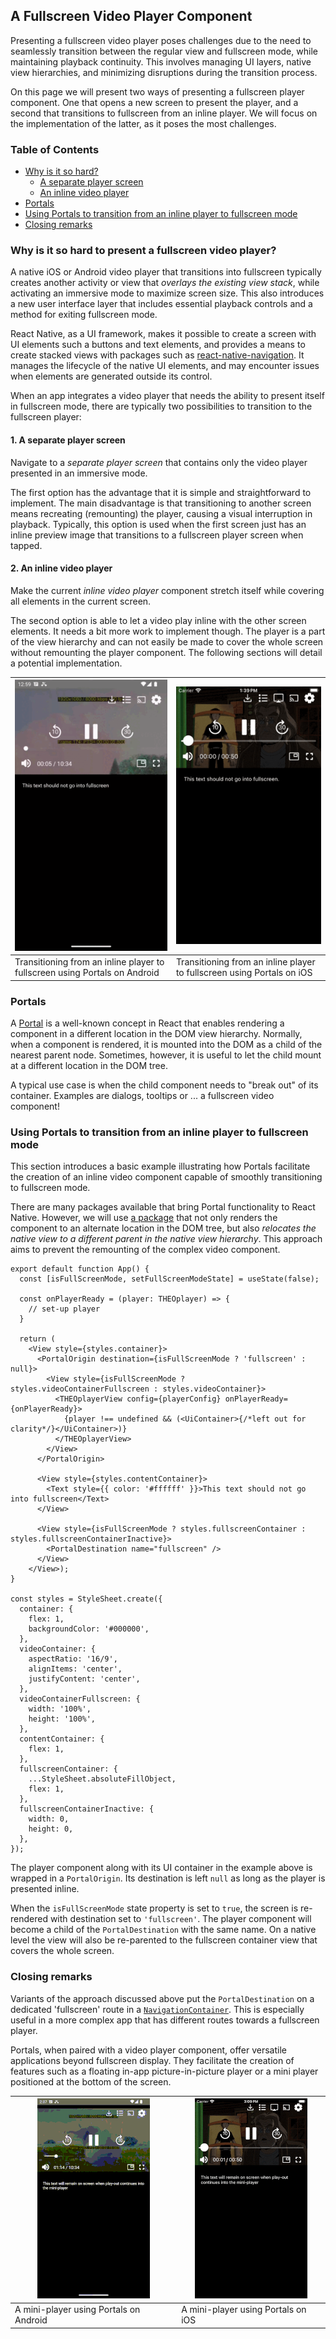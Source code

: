 ## A Fullscreen Video Player Component

Presenting a fullscreen video player poses challenges due to the need to seamlessly
transition between the regular view and fullscreen mode, while maintaining playback continuity.
This involves managing UI layers, native view hierarchies, and minimizing
disruptions during the transition process.

On this page we will present two ways of presenting a fullscreen player component. One that opens a
new screen to present the player, and a second that transitions to fullscreen from an inline player.
We will focus on the implementation of the latter, as it poses the most challenges.

### Table of Contents

- [Why is it so hard?](#why-is-it-so-hard-to-present-a-fullscreen-video-player)
  - [A separate player screen](#1-a-separate-player-screen)
  - [An inline video player](#2-an-inline-video-player)
- [Portals](#portals)
- [Using Portals to transition from an inline player to fullscreen mode](#using-portals-to-transition-from-an-inline-player-to-fullscreen-mode)
- [Closing remarks](#closing-remarks)

### Why is it so hard to present a fullscreen video player?

A native iOS or Android video player that transitions into fullscreen typically creates another activity
or view that _overlays the existing view stack_, while activating an immersive mode to maximize
screen size.
This also introduces a new user interface layer that includes essential playback controls and a method for
exiting fullscreen mode.

React Native, as a UI framework, makes it possible to create a screen with UI elements such a buttons
and text elements, and provides a means to create stacked views with packages such as
[react-native-navigation](https://reactnavigation.org/). It manages the lifecycle of the native UI elements, and
may encounter issues when elements are generated outside its control.

When an app integrates a video player that needs the ability to present itself in fullscreen mode, there are
typically two possibilities to transition to the fullscreen player:

#### 1. A separate player screen

Navigate to a _separate player screen_ that contains only the video player presented in an immersive mode.

The first option has the advantage that it is simple and straightforward to implement. The main disadvantage is that
transitioning to another screen means recreating (remounting) the player, causing a visual interruption in playback.
Typically, this option is used when the first screen just has an inline preview image that transitions to a fullscreen player
screen when tapped.

#### 2. An inline video player

Make the current _inline video player_ component stretch itself while covering all elements in the current screen.

The second option is able to let a video play inline with the other screen elements. It needs a bit more work to
implement though. The player is a part of the view hierarchy and can not easily be made to cover the whole screen
without remounting the player component. The following sections will detail a potential implementation.

| ![](./fullscreen_android.gif)                                              | ![](./fullscreen_ios.gif)                                              |
|----------------------------------------------------------------------------|------------------------------------------------------------------------|
| Transitioning from an inline player to fullscreen using Portals on Android | Transitioning from an inline player to fullscreen using Portals on iOS |

### Portals

A [Portal](https://react.dev/reference/react-dom/createPortal#usage) is a well-known concept in React that
enables rendering a component in a different location in the DOM view hierarchy. Normally, when a component is
rendered, it is mounted into the DOM as a child of the nearest parent node. Sometimes, however, it is useful
to let the child mount at a different location in the DOM tree.

A typical use case is when the child component needs to "break out" of its container. Examples are dialogs,
tooltips or ... a fullscreen video component!

### Using Portals to transition from an inline player to fullscreen mode

This section introduces a basic example illustrating how Portals facilitate the creation of an inline video component
capable of smoothly transitioning to fullscreen mode.

There are many packages available that bring Portal functionality to React Native. However, we will
use [a package](https://www.npmjs.com/package/@alexzunik/rn-native-portals-reborn) that not only renders the component
to an alternate location in the DOM tree, but also
_relocates the native view to a different parent in the native view hierarchy_.
This approach aims to prevent the remounting of the complex video component.

```tsx
export default function App() {
  const [isFullScreenMode, setFullScreenModeState] = useState(false);

  const onPlayerReady = (player: THEOplayer) => {
    // set-up player
  }

  return (
    <View style={styles.container}>
      <PortalOrigin destination={isFullScreenMode ? 'fullscreen' : null}>
        <View style={isFullScreenMode ? styles.videoContainerFullscreen : styles.videoContainer}>
          <THEOplayerView config={playerConfig} onPlayerReady={onPlayerReady}>
            {player !== undefined && (<UiContainer>{/*left out for clarity*/}</UiContainer>)}
          </THEOplayerView>
        </View>
      </PortalOrigin>

      <View style={styles.contentContainer}>
        <Text style={{ color: '#ffffff' }}>This text should not go into fullscreen</Text>
      </View>

      <View style={isFullScreenMode ? styles.fullscreenContainer : styles.fullscreenContainerInactive}>
        <PortalDestination name="fullscreen" />
      </View>
    </View>);
}

const styles = StyleSheet.create({
  container: {
    flex: 1,
    backgroundColor: '#000000',
  },
  videoContainer: {
    aspectRatio: '16/9',
    alignItems: 'center',
    justifyContent: 'center',
  },
  videoContainerFullscreen: {
    width: '100%',
    height: '100%',
  },
  contentContainer: {
    flex: 1,
  },
  fullscreenContainer: {
    ...StyleSheet.absoluteFillObject,
    flex: 1,
  },
  fullscreenContainerInactive: {
    width: 0,
    height: 0,
  },
});
```

The player component along with its UI container in the example above is wrapped in a `PortalOrigin`.
Its destination is left `null` as long as the player is presented inline.

When the `isFullScreenMode` state property is set to `true`, the screen is re-rendered with destination set to `'fullscreen'`.
The player component will become a child of the `PortalDestination` with the same name. On a native level the view
will also be re-parented to the fullscreen container view that covers the whole screen.

### Closing remarks

Variants of the approach discussed above put the `PortalDestination` on a dedicated 'fullscreen' route in a
[`NavigationContainer`](https://reactnavigation.org/docs/navigation-container/). This is
especially useful in a more complex app that has different routes towards a fullscreen player.

Portals, when paired with a video player component, offer versatile applications beyond
fullscreen display.
They facilitate the creation of features such as a floating in-app picture-in-picture player
or a mini player positioned at the bottom of the screen.

| ![](./miniplayer_android.gif)          | ![](./miniplayer_ios.gif)
|----------------------------------------|------------------------------------|
| A mini-player using Portals on Android | A mini-player using Portals on iOS |
